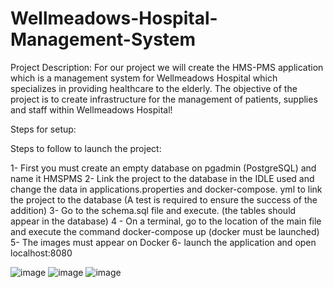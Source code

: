 # Wellmeadows-Hospital-Management-System

Project Description: For our project we will create the HMS-PMS application which is a management system for Wellmeadows Hospital which specializes in providing healthcare to the elderly. The objective of the project is to create infrastructure for the management of patients, supplies and staff within Wellmeadows Hospital!

Steps for setup:

Steps to follow to launch the project:

1- First you must create an empty database on pgadmin (PostgreSQL) and name it HMSPMS 2- Link the project to the database in the IDLE used and change the data in applications.properties and docker-compose. yml to link the project to the database (A test is required to ensure the success of the addition) 3- Go to the schema.sql file and execute. (the tables should appear in the database) 4 - On a terminal, go to the location of the main file and execute the command docker-compose up (docker must be launched) 5- The images must appear on Docker 6- launch the application and open localhost:8080

![image](https://github.com/akraft01/Wellmeadows-Hospital-Management-System/assets/71739202/6183f3bc-4d29-4829-8a4a-8300933ecae5)
![image](https://github.com/akraft01/Wellmeadows-Hospital-Management-System/assets/71739202/aec253d0-b762-4de3-ba18-cdf6e3f37d7e)
![image](https://github.com/akraft01/Wellmeadows-Hospital-Management-System/assets/71739202/75e08862-8afa-43ee-b158-bc3d9661da2e)
